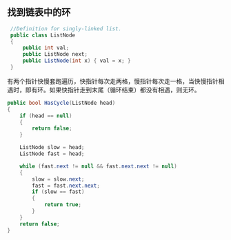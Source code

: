 ## 找到链表中的环

``` C#
 //Definition for singly-linked list.
 public class ListNode 
 {
     public int val;
     public ListNode next;
     public ListNode(int x) { val = x; }
 }
```

有两个指针快慢套跑遍历，快指针每次走两格，慢指针每次走一格，当快慢指针相遇时，即有环。如果快指针走到末尾（循环结束）都没有相遇，则无环。

``` C#
public bool HasCycle(ListNode head)
{
    if (head == null)
    {
        return false;
    }

    ListNode slow = head;
    ListNode fast = head;

    while (fast.next != null && fast.next.next != null)
    {
        slow = slow.next;
        fast = fast.next.next;
        if (slow == fast)
        {
            return true;
        }
    }
    return false;
}
```
